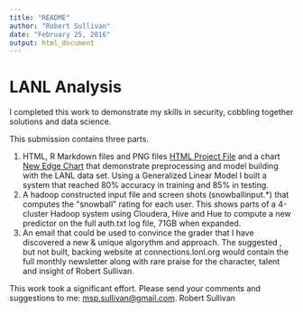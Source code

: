 ```yaml
---
title: "README"
author: "Robert Sullivan"
date: "February 25, 2016"
output: html_document
---
```


# LANL Analysis
I completed this work to demonstrate my skills in security, cobbling together solutions and data science.

This submission contains three parts.

1. HTML, R Markdown files and PNG files [HTML Project File](https://github.com/mspsullivan/lanlanalysis/blob/master/SullivansLANLProject2.html) and a chart [New Edge Chart](https://github.com/mspsullivan/lanlanalysis/blob/master/SullivanLANLProject2EdgeByDay.png) that demonstrate preprocessing and model building with the LANL data set. Using a Generalized Linear Model I built a system that reached 80% accuracy in training and 85% in testing.  
2. A hadoop constructed input file and screen shots (snowballinput.*) that computes the "snowball" rating for each user. This shows parts of a 4-cluster Hadoop system using Cloudera, Hive and Hue to compute a new predictor on the full auth.txt log file, 71GB when expanded.
3. An email that could be used to convince the grader that I have discovered a new & unique algorythm and approach. The suggested , but not built, backing website at connections.lonl.org would contain the full monthly newsletter along with rare praise for the character, talent and insight of Robert Sullivan.

This work took a significant effort. Please send your comments and suggestions to me: msp.sullivan@gmail.com.
Robert Sullivan

